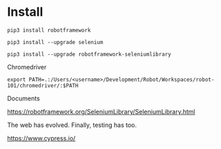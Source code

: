 # Install

```
pip3 install robotframework
```

```
pip3 install --upgrade selenium
```

```
pip3 install --upgrade robotframework-seleniumlibrary
```

Chromedriver

```
export PATH=.:/Users/<username>/Development/Robot/Workspaces/robot-101/chromedriver/:$PATH
```

Documents

https://robotframework.org/SeleniumLibrary/SeleniumLibrary.html


The web has evolved. Finally, testing has too.

https://www.cypress.io/

